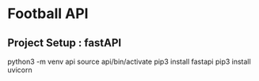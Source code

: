 # Football API

## Project Setup : fastAPI

python3 -m venv api
source api/bin/activate
pip3 install fastapi
pip3 install uvicorn